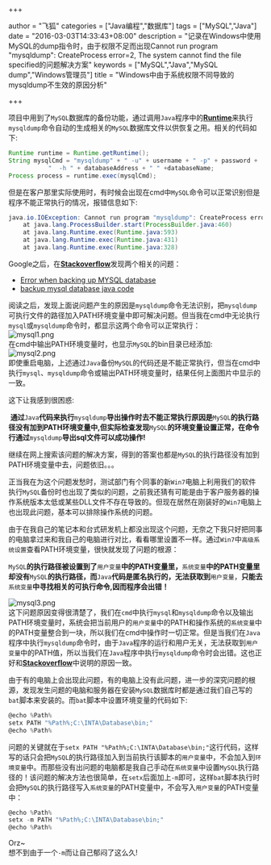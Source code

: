 +++

author = "飞狐"
categories = ["Java编程","数据库"]
tags = ["MySQL","Java"]
date = "2016-03-03T14:33:43+08:00"
description = "记录在Windows中使用MySQL的dump指令时，由于权限不足而出现Cannot run program \"mysqldump\": CreateProcess error=2, The system cannot find the file specified的问题解决方案"
keywords = ["MySQL","Java","MySQL dump","Windows管理员"]
title = "Windows中由于系统权限不同导致的mysqldump不生效的原因分析"

+++


项目中用到了`MySQL`数据库的备份功能，通过调用`Java`程序中的[**Runtime**](http://docs.oracle.com/javase/6/docs/api/)来执行`mysqldump`命令自动的生成相关的`MySQL`数据库文件以供恢复之用。相关的代码如下:

```java
Runtime runtime = Runtime.getRuntime();
String mysqlCmd = "mysqldump" + " -u" + username + " -p" + password + 
           "  -h " + databaseAddress + " " +databaseName;
Process process = runtime.exec(mysqlCmd);
```

但是在客户那里实际使用时，有时候会出现在cmd中`MySQL`命令可以正常识别但是程序不能正常执行的情况，报错信息如下:

[//]:(设置前面的内容为summary)
<!--more-->

```java
java.io.IOException: Cannot run program "mysqldump": CreateProcess error=2, The system cannot find the file specified
	at java.lang.ProcessBuilder.start(ProcessBuilder.java:460)
	at java.lang.Runtime.exec(Runtime.java:593)
	at java.lang.Runtime.exec(Runtime.java:431)
	at java.lang.Runtime.exec(Runtime.java:328)
```

Google之后，在[**Stackoverflow**](http://stackoverflow.com/)发现两个相关的问题：

* [Error when backing up MYSQL database](http://stackoverflow.com/questions/15850548/error-when-backing-up-mysql-database)
* [backup mysql database java code](http://stackoverflow.com/questions/13376132/backup-mysql-database-java-code)  

阅读之后，发现上面说问题产生的原因是`mysqldump`命令无法识别，把`mysqldump`可执行文件的路径加入PATH环境变量中即可解决问题。但当我在cmd中无论执行`mysql`或`mysqldump`命令时，都显示这两个命令可以正常执行：  
![mysql1.png](https://ooo.0o0.ooo/2016/03/03/56d7e3254c0a0.png)    
在cmd中输出PATH环境变量时，也显示`MySQL`的bin目录已经添加:  
![mysql2.png](https://ooo.0o0.ooo/2016/03/03/56d7e39ff3ab8.png)    
即使重启电脑，上述通过`Java`备份`MySQL`的代码还是不能正常执行，但当在cmd中执行`mysql`、`mysqldump`命令或输出PATH环境变量时，结果任何上面图片中显示的一致。

这下让我感到很困惑:

&nbsp;**通过**`Java`**代码来执行**`mysqldump`**导出操作时去不能正常执行原因是**`MySQL`**的执行路径没有加到PATH环境变量中,但实际检查发现**`MySQL`**的环境变量设置正常，在命令行通过**`mysqldump`**导出sql文件可以成功操作!**

继续在网上搜索该问题的解决方案，得到的答案也都是`MySQL`的执行路径没有加到PATH环境变量中去，问题依旧。。。

正当我在为这个问题发愁时，测试部门有个同事的新`Win7`电脑上利用我们的软件执行`MySQL`备份时也出现了类似的问题，之前我还猜有可能是由于客户服务器的操作系统版本太低或某些DLL文件不存在导致的。但现在居然在刚装好的`Win7`电脑上也出现此问题，基本可以排除操作系统的问题。

由于在我自己的笔记本和台式研发机上都没出现这个问题，无奈之下我只好把同事的电脑拿过来和我自己的电脑进行对比，看看哪里设置不一样。通过`Win7`中`高级系统设置`查看PATH环境变量，很快就发现了问题的根源：

`MySQL`**的执行路径被设置到了**`用户变量`**中的PATH变量里，**`系统变量`**中的PATH变量里却没有**`MySQL`**的执行路径，而**`Java`**代码是匿名执行的，无法获取到**`用户变量`，**只能去**`系统变量`**中寻找相关的可执行命令,因而程序会出错！**  

![mysql3.png](https://ooo.0o0.ooo/2016/03/03/56d7ebcbce7fc.png)  
这下问题原因变得很清楚了，我们在`cmd`中执行`mysql`和`mysqldump`命令以及输出PATH环境变量时，系统会把当前用户的`用户变量`中的PATH和操作系统的`系统变量`中的PATH变量整合到一块，所以我们在cmd中操作时一切正常。但是当我们在`Java`程序中执行`mysqldump`命令时，由于`Java`程序的运行和用户无关，无法获取到`用户变量`中的PATH值，所以当我们在`Java`程序中执行`mysqldump`命令时会出错。这也正好和[**Stackoverflow**](http://stackoverflow.com/)中说明的原因一致。

由于有的电脑上会出现此问题，有的电脑上没有此问题，进一步的深究问题的根源，发现发生问题的电脑和服务器在安装`MySQL`数据库时都是通过我们自己写的`bat`脚本来安装的。而`bat`脚本中设置环境变量的代码如下:

```powershell
@echo %Path%
setx PATH "%Path%;C:\INTA\Database\bin;"
@echo %Path%
```

问题的关键就在于`setx PATH "%Path%;C:\INTA\Database\bin;"`这行代码，这样写的话只会把`MySQL`的执行路径加入到当前执行该脚本的`用户变量`中，不会加入到`环境变量`中。而那些没有出问题的电脑都是我自己手动在`系统变量`中设置`MySQL`执行路径的！该问题的解决方法也很简单，在`setx`后面加上`-m`即可，这样`bat`脚本执行时会把`MySQL`的执行路径写入`系统变量`的PATH变量中，不会写入`用户变量`的PATH变量中：

```powershell
@echo %Path%
setx -m PATH "%Path%;C:\INTA\Database\bin;"
@echo %Path%
```

Orz~  
想不到由于一个`-m`而让自己郁闷了这么久!